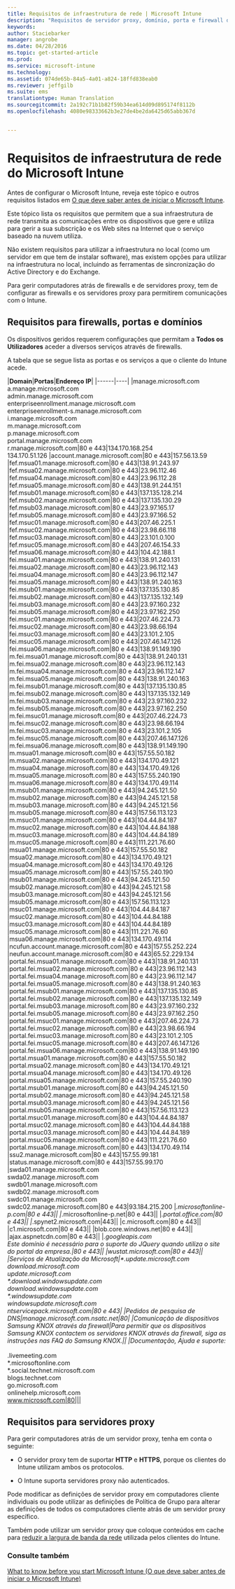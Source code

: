 ```yaml
---
title: Requisitos de infraestrutura de rede | Microsoft Intune
description: "Requisitos de servidor proxy, domínio, porta e firewall do Intune"
keywords: 
author: Staciebarker
manager: angrobe
ms.date: 04/28/2016
ms.topic: get-started-article
ms.prod: 
ms.service: microsoft-intune
ms.technology: 
ms.assetid: 074de65b-84a5-4a01-a824-18ffd838eab0
ms.reviewer: jeffgilb
ms.suite: ems
translationtype: Human Translation
ms.sourcegitcommit: 2a192c71b1b82f59b34ea614d09d895174f8112b
ms.openlocfilehash: 4080e98333662b3e27de4be2da6425d65abb367d


---
```


# Requisitos de infraestrutura de rede do Microsoft Intune
Antes de configurar o Microsoft Intune, reveja este tópico e outros requisitos listados em [O que deve saber antes de iniciar o Microsoft Intune](what-to-know-before-you-start-microsoft-intune.md).

Este tópico lista os requisitos que permitem que a sua infraestrutura de rede transmita as comunicações entre os dispositivos que gere e utiliza para gerir a sua subscrição e os Web sites na Internet que o serviço baseado na nuvem utiliza.

Não existem requisitos para utilizar a infraestrutura no local (como um servidor em que tem de instalar software), mas existem opções para utilizar na infraestrutura no local, incluindo as ferramentas de sincronização do Active Directory e do Exchange.

Para gerir computadores atrás de firewalls e de servidores proxy, tem de configurar as firewalls e os servidores proxy para permitirem comunicações com o Intune.

## Requisitos para firewalls, portas e domínios
Os dispositivos geridos requerem configurações que permitam a **Todos os Utilizadores** aceder a diversos serviços através de firewalls.

A tabela que se segue lista as portas e os serviços a que o cliente do Intune acede.


|**Domain**|**Portas**|**Endereço IP**|
|------|----|
|manage.microsoft.com<br>a.manage.microsoft.com<br>admin.manage.microsoft.com<br>enterpriseenrollment.manage.microsoft.com<br>enterpriseenrollment-s.manage.microsoft.com<br>i.manage.microsoft.com<br>m.manage.microsoft.com<br>p.manage.microsoft.com<br>portal.manage.microsoft.com<br>r.manage.microsoft.com|80 e 443|134.170.168.254<br>134.170.51.126
|account.manage.microsoft.com|80 e 443|157.56.13.59
|fef.msua01.manage.microsoft.com|80 e 443|138.91.243.97
|fef.msua02.manage.microsoft.com|80 e 443|23.96.112.46
|fef.msua04.manage.microsoft.com|80 e 443|23.96.112.28
|fef.msua05.manage.microsoft.com|80 e 443|138.91.244.151
|fef.msub01.manage.microsoft.com|80 e 443|137.135.128.214
|fef.msub02.manage.microsoft.com|80 e 443|137.135.130.29
|fef.msub03.manage.microsoft.com|80 e 443|23.97.165.17
|fef.msub05.manage.microsoft.com|80 e 443|23.97.166.52
|fef.msuc01.manage.microsoft.com|80 e 443|207.46.225.1
|fef.msuc02.manage.microsoft.com|80 e 443|23.98.66.118
|fef.msuc03.manage.microsoft.com|80 e 443|23.101.0.100
|fef.msuc05.manage.microsoft.com|80 e 443|207.46.154.33
|fef.msua06.manage.microsoft.com|80 e 443|104.42.188.1
|fei.msua01.manage.microsoft.com|80 e 443|138.91.240.131
|fei.msua02.manage.microsoft.com|80 e 443|23.96.112.143
|fei.msua04.manage.microsoft.com|80 e 443|23.96.112.147
|fei.msua05.manage.microsoft.com|80 e 443|138.91.240.163
|fei.msub01.manage.microsoft.com|80 e 443|137.135.130.85
|fei.msub02.manage.microsoft.com|80 e 443|137.135.132.149
|fei.msub03.manage.microsoft.com|80 e 443|23.97.160.232
|fei.msub05.manage.microsoft.com|80 e 443|23.97.162.250
|fei.msuc01.manage.microsoft.com|80 e 443|207.46.224.73
|fei.msuc02.manage.microsoft.com|80 e 443|23.98.66.194
|fei.msuc03.manage.microsoft.com|80 e 443|23.101.2.105
|fei.msuc05.manage.microsoft.com|80 e 443|207.46.147.126
|fei.msua06.manage.microsoft.com|80 e 443|138.91.149.190
|m.fei.msua01.manage.microsoft.com|80 e 443|138.91.240.131
|m.fei.msua02.manage.microsoft.com|80 e 443|23.96.112.143
|m.fei.msua04.manage.microsoft.com|80 e 443|23.96.112.147
|m.fei.msua05.manage.microsoft.com|80 e 443|138.91.240.163
|m.fei.msub01.manage.microsoft.com|80 e 443|137.135.130.85
|m.fei.msub02.manage.microsoft.com|80 e 443|137.135.132.149
|m.fei.msub03.manage.microsoft.com|80 e 443|23.97.160.232
|m.fei.msub05.manage.microsoft.com|80 e 443|23.97.162.250
|m.fei.msuc01.manage.microsoft.com|80 e 443|207.46.224.73
|m.fei.msuc02.manage.microsoft.com|80 e 443|23.98.66.194
|m.fei.msuc03.manage.microsoft.com|80 e 443|23.101.2.105
|m.fei.msuc05.manage.microsoft.com|80 e 443|207.46.147.126
|m.fei.msua06.manage.microsoft.com|80 e 443|138.91.149.190
|m.msua01.manage.microsoft.com|80 e 443|157.55.50.182
|m.msua02.manage.microsoft.com|80 e 443|134.170.49.121
|m.msua04.manage.microsoft.com|80 e 443|134.170.49.126
|m.msua05.manage.microsoft.com|80 e 443|157.55.240.190
|m.msua06.manage.microsoft.com|80 e 443|134.170.49.114
|m.msub01.manage.microsoft.com|80 e 443|94.245.121.50
|m.msub02.manage.microsoft.com|80 e 443|94.245.121.58
|m.msub03.manage.microsoft.com|80 e 443|94.245.121.56
|m.msub05.manage.microsoft.com|80 e 443|157.56.113.123
|m.msuc01.manage.microsoft.com|80 e 443|104.44.84.187
|m.msuc02.manage.microsoft.com|80 e 443|104.44.84.188
|m.msuc03.manage.microsoft.com|80 e 443|104.44.84.189
|m.msuc05.manage.microsoft.com|80 e 443|111.221.76.60
|msua01.manage.microsoft.com|80 e 443|157.55.50.182
|msua02.manage.microsoft.com|80 e 443|134.170.49.121
|msua04.manage.microsoft.com|80 e 443|134.170.49.126
|msua05.manage.microsoft.com|80 e 443|157.55.240.190
|msub01.manage.microsoft.com|80 e 443|94.245.121.50
|msub02.manage.microsoft.com|80 e 443|94.245.121.58
|msub03.manage.microsoft.com|80 e 443|94.245.121.56
|msub05.manage.microsoft.com|80 e 443|157.56.113.123
|msuc01.manage.microsoft.com|80 e 443|104.44.84.187
|msuc02.manage.microsoft.com|80 e 443|104.44.84.188
|msuc03.manage.microsoft.com|80 e 443|104.44.84.189
|msuc05.manage.microsoft.com|80 e 443|111.221.76.60
|msua06.manage.microsoft.com|80 e 443|134.170.49.114
|ncufun.account.manage.microsoft.com|80 e 443|157.55.252.224
|neufun.account.manage.microsoft.com|80 e 443|65.52.229.134
|portal.fei.msua01.manage.microsoft.com|80 e 443|138.91.240.131
|portal.fei.msua02.manage.microsoft.com|80 e 443|23.96.112.143
|portal.fei.msua04.manage.microsoft.com|80 e 443|23.96.112.147
|portal.fei.msua05.manage.microsoft.com|80 e 443|138.91.240.163
|portal.fei.msub01.manage.microsoft.com|80 e 443|137.135.130.85
|portal.fei.msub02.manage.microsoft.com|80 e 443|137.135.132.149
|portal.fei.msub03.manage.microsoft.com|80 e 443|23.97.160.232
|portal.fei.msub05.manage.microsoft.com|80 e 443|23.97.162.250
|portal.fei.msuc01.manage.microsoft.com|80 e 443|207.46.224.73
|portal.fei.msuc02.manage.microsoft.com|80 e 443|23.98.66.194
|portal.fei.msuc03.manage.microsoft.com|80 e 443|23.101.2.105
|portal.fei.msuc05.manage.microsoft.com|80 e 443|207.46.147.126
|portal.fei.msua06.manage.microsoft.com|80 e 443|138.91.149.190
|portal.msua01.manage.microsoft.com|80 e 443|157.55.50.182
|portal.msua02.manage.microsoft.com|80 e 443|134.170.49.121
|portal.msua04.manage.microsoft.com|80 e 443|134.170.49.126
|portal.msua05.manage.microsoft.com|80 e 443|157.55.240.190
|portal.msub01.manage.microsoft.com|80 e 443|94.245.121.50
|portal.msub02.manage.microsoft.com|80 e 443|94.245.121.58
|portal.msub03.manage.microsoft.com|80 e 443|94.245.121.56
|portal.msub05.manage.microsoft.com|80 e 443|157.56.113.123
|portal.msuc01.manage.microsoft.com|80 e 443|104.44.84.187
|portal.msuc02.manage.microsoft.com|80 e 443|104.44.84.188
|portal.msuc03.manage.microsoft.com|80 e 443|104.44.84.189
|portal.msuc05.manage.microsoft.com|80 e 443|111.221.76.60
|portal.msua06.manage.microsoft.com|80 e 443|134.170.49.114
|ssu2.manage.microsoft.com|80 e 443|157.55.99.181
|status.manage.microsoft.com|80 e 443|157.55.99.170
|swda01.manage.microsoft.com<br>swda02.manage.microsoft.com<br>swdb01.manage.microsoft.com<br>swdb02.manage.microsoft.com<br>swdc01.manage.microsoft.com<br>swdc02.manage.microsoft.com|80 e 443|93.184.215.200
|*.microsoftonline-p.com|80 e 443||
|*.microsoftonline-p.net|80 e 443||
|*.portal.office.com|80 e 443||
|*.spynet2.microsoft.com|443||
|c.microsoft.com|80 e 443||
|c1.microsoft.com|80 e 443||
|blob.core.windows.net|80 e 443||
|ajax.aspnetcdn.com|80 e 443||
|*.googleapis.com<br>Este domínio é necessário para o suporte do JQuery quando utiliza o site do portal da empresa.|80 e 443||
|wustat.microsoft.com|80 e 443||
|Serviços de Atualização da Microsoft|\*.update.microsoft.com<br>download.microsoft.com<br>update.microsoft.com<br>\*.download.windowsupdate.com<br>download.windowsupdate.com<br>\*.windowsupdate.com<br>windowsupdate.microsoft.com<br>ntservicepack.microsoft.com|80 e 443|
|Pedidos de pesquisa de DNS|manage.microsoft.com.nsatc.net|80|
|Comunicação de dispositivos Samsung KNOX através da firewall|Para permitir que os dispositivos Samsung KNOX contactem os servidores KNOX através da firewall, siga as instruções nas FAQ do Samsung KNOX.||
|Documentação, Ajuda e suporte:</br></br>*.livemeeting.com<br>\*.microsoftonline.com<br>\*.social.technet.microsoft.com<br>blogs.technet.com<br>go.microsoft.com<br>onlinehelp.microsoft.com<br>www.microsoft.com|80|||



## Requisitos para servidores proxy
Para gerir computadores atrás de um servidor proxy, tenha em conta o seguinte:

-   O servidor proxy tem de suportar **HTTP** e **HTTPS**, porque os clientes do Intune utilizam ambos os protocolos.

-   O Intune suporta servidores proxy não autenticados.

Pode modificar as definições de servidor proxy em computadores cliente individuais ou pode utilizar as definições de Política de Grupo para alterar as definições de todos os computadores cliente atrás de um servidor proxy específico.

Também pode utilizar um servidor proxy que coloque conteúdos em cache para [reduzir a largura de banda da rede](network-bandwidth-use.md) utilizada pelos clientes do Intune.


### Consulte também
[What to know before you start Microsoft Intune (O que deve saber antes de iniciar o Microsoft Intune)](what-to-know-before-you-start-microsoft-intune.md)



<!--HONumber=Jul16_HO4-->


